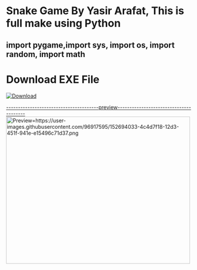 # Snake Game By Yasir Arafat, This is full make using Python
## import pygame,import sys, import os, import random, import math


# Download EXE File
<a href="https://github.com/proarafat/snake_game/raw/main/exe/mainexe/Arafat%20Snake%20Game.exe">
         <img alt="Download" src="https://user-images.githubusercontent.com/96917595/153041118-c67359e3-190a-4747-9df7-70adb943a5e9.png">

---------------------------------------preview---------------------------------------
<img src="https://user-images.githubusercontent.com/96917595/152694033-4c4d7f18-12d3-451f-941e-e15496c71d37.png" alt="Preview=https://user-images.githubusercontent.com/96917595/152694033-4c4d7f18-12d3-451f-941e-e15496c71d37.png" width="500" height="400">

